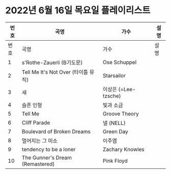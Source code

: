 # 2022년 6월 16일 목요일 플레이리스트

| 번호 | 곡명 | 가수 | 설명 |
|------|------|------|------|
| 번호 | 곡명 | 가수 | 설명 |
| 1 | s'Rothe-Zauerli (B기도문) | Ose Schuppel |  |
| 2 | Tell Me It's Not Over (타이틀 뮤직) | Starsailor |  |
| 3 | 새 | 이상은 (=Lee-tzsche) |  |
| 4 | 슬픈 인형 | 빛과 소금 |  |
| 5 | Tell Me | Groove Theory |  |
| 6 | Cliff Parade | 넬 (NELL) |  |
| 7 | Boulevard of Broken Dreams | Green Day |  |
| 8 | 멀어지는 그 미소 | 이주엽 |  |
| 9 | tendency to be a loner | Zachary Knowles |  |
| 10 | The Gunner's Dream (Remastered) | Pink Floyd |  |
